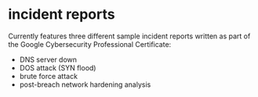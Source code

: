 # incident reports

Currently features three different sample incident reports written as part of the Google Cybersecurity Professional Certificate:
* DNS server down
* DOS attack (SYN flood)
* brute force attack
* post-breach network hardening analysis

